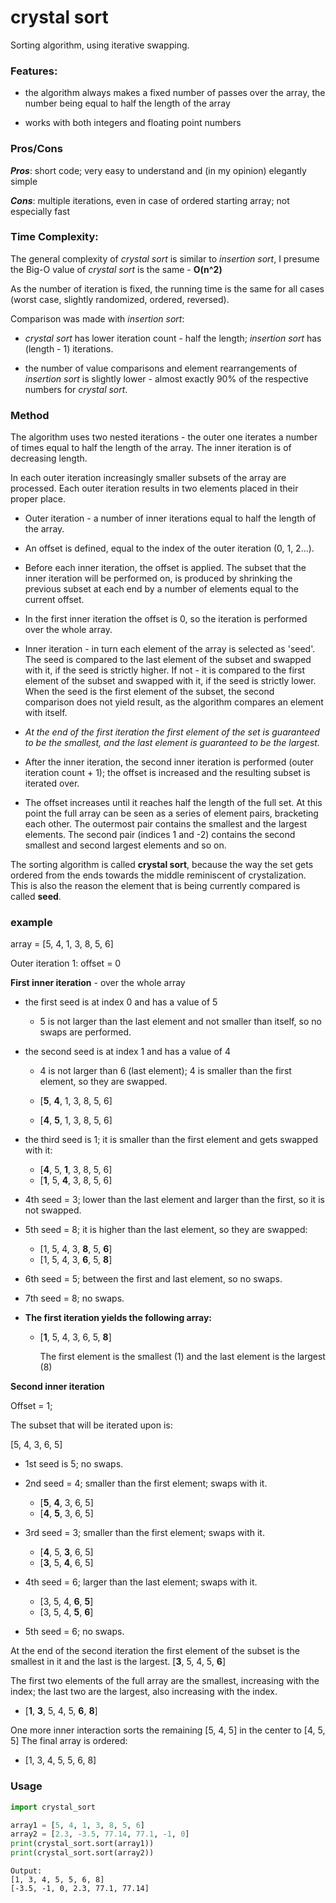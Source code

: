 # crystal sort

Sorting algorithm, using iterative swapping.

### Features:

* the algorithm always makes a fixed number of passes over the array, the number being equal to half the length of the array

* works with both integers and floating point numbers

### Pros/Cons

***Pros***: short code; very easy to understand and (in my opinion) elegantly simple

***Cons***: multiple iterations, even in case of ordered starting array; not especially fast

### Time Complexity:

The general complexity of *crystal sort* is similar to *insertion sort*, I presume the Big-O value of *crystal sort* is the same - **O(n^2)**

As the number of iteration is fixed, the running time is the same for all cases (worst case, slightly randomized, ordered, reversed).

Comparison was made with *insertion sort*:

- *crystal sort* has lower iteration count - half the length; *insertion sort* has (length - 1) iterations.

- the number of value comparisons and element rearrangements of *insertion sort* is slightly lower - almost exactly 90% of the respective numbers for *crystal sort*.

### Method

The algorithm uses two nested iterations - the outer one iterates a number of times equal to half the length of the array. The inner iteration is of decreasing length.

In each outer iteration increasingly smaller subsets of the array are processed. Each outer iteration results in two elements placed in their proper place.

* Outer iteration - a number of inner iterations equal to half the length of the array.

* An offset is defined, equal to the index of the outer iteration (0, 1, 2...).

* Before each inner iteration, the offset is applied. The subset that the inner iteration will be performed on, is produced by shrinking the previous subset at each end by a number of elements equal to the current offset.
- In the first inner iteration the offset is 0, so the iteration is performed over the whole array.

- Inner iteration - in turn each element of the array is selected as 'seed'. The seed is compared to the last element of the subset and swapped with it, if the seed is strictly higher. If not - it is compared to the first element of the subset and swapped with it, if the seed is strictly lower. When the seed is the first element of the subset, the second comparison does not yield result, as the algorithm compares an element with itself.

- *At the end of thе first iteration the first element of the set is guaranteed to be the smallest, and the last element is guaranteed to be the largest.*
* After the inner iteration, the second inner iteration is performed (outer iteration count + 1); the offset is increased and the resulting subset is iterated over.

* The offset increases until it reaches half the length of the full set. At this point the full array can be seen as a series of element pairs, bracketing each other. The outermost pair contains the smallest and the largest elements. The second pair (indices 1 and -2) contains the second smallest and second largest elements and so on.

The sorting algorithm is called **crystal sort**, because the way the set gets ordered from the ends towards the middle reminiscent of crystalization. This is also the reason the element that is being currently compared is called **seed**.

### example

array = [5, 4, 1, 3, 8, 5, 6]

Outer iteration 1: offset = 0

**First inner iteration** - over the whole array

* the first seed is at index 0 and has a value of 5
  
  * 5 is not larger than the last element and not smaller than itself, so no swaps are performed.

* the second seed is at index 1 and has a value of 4
  
  * 4 is not larger than 6 (last element); 4 is smaller than the first element, so they are swapped.
  
  * [**5**, **4**, 1, 3, 8, 5, 6]
  
  * [**4**, **5**, 1, 3, 8, 5, 6]

* the third seed is 1; it is smaller than the first element and gets swapped with it:
  
  * [**4**, 5, **1**, 3, 8, 5, 6]
  * [**1**, 5, **4**, 3, 8, 5, 6]

* 4th seed = 3; lower than the last element and larger than the first, so it is not swapped.

* 5th seed = 8; it is higher than the last element, so they are swapped:
  
  * [1, 5, 4, 3, **8**, 5, **6**]
  * [1, 5, 4, 3, **6**, 5, **8**]

* 6th seed = 5; between the first and last element, so no swaps.

* 7th seed = 8; no swaps.

* **The first iteration yields the following array:**
  
  * [**1**, 5, 4, 3, 6, 5, **8**]

    The first element is the smallest (1) and the last element is the largest (8)

**Second inner iteration**

Offset = 1;

The subset that will be iterated upon is:

[5, 4, 3, 6, 5]

* 1st seed is 5; no swaps.

* 2nd seed = 4; smaller than the first element; swaps with it.
  
  * [**5**, **4**, 3, 6, 5]
  * [**4**, **5**, 3, 6, 5]

* 3rd seed = 3; smaller than the first element; swaps with it.
  
  * [**4**, 5, **3**, 6, 5]
  * [**3**, 5, **4**, 6, 5]

* 4th seed = 6; larger than the last element; swaps with it.
  
  * [3, 5, 4, **6**, **5**]
  * [3, 5, 4, **5**, **6**]

* 5th seed = 6; no swaps.

At the end of the second iteration the first element of the subset is the smallest in it and the last is the largest.
[**3**, 5, 4, 5, **6**]

The first two elements of the full array are the smallest, increasing with the index; the last two are the largest, also increasing with the index.

* [**1**, **3**, 5, 4, 5, **6**, **8**]

One more inner interaction sorts the remaining [5, 4, 5] in the center to [4, 5, 5]
The final array is ordered:

* [1, 3, 4, 5, 5, 6, 8]

### Usage

```python
import crystal_sort

array1 = [5, 4, 1, 3, 8, 5, 6]
array2 = [2.3, -3.5, 77.14, 77.1, -1, 0]
print(crystal_sort.sort(array1))
print(crystal_sort.sort(array2))
```

```
Output:
[1, 3, 4, 5, 5, 6, 8]
[-3.5, -1, 0, 2.3, 77.1, 77.14]
```